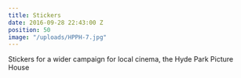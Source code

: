 ```yaml
---
title: Stickers
date: 2016-09-28 22:43:00 Z
position: 50
image: "/uploads/HPPH-7.jpg"
---
```


Stickers for a wider campaign for local cinema, the Hyde Park Picture House